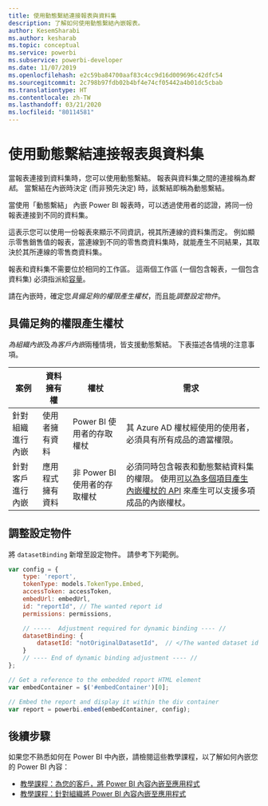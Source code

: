 ```yaml
---
title: 使用動態繫結連接報表與資料集
description: 了解如何使用動態繫結內嵌報表。
author: KesemSharabi
ms.author: kesharab
ms.topic: conceptual
ms.service: powerbi
ms.subservice: powerbi-developer
ms.date: 11/07/2019
ms.openlocfilehash: e2c59ba84700aaf83c4cc9d16d009696c42dfc54
ms.sourcegitcommit: 2c798b97fdb02b4bf4e74cf05442a4b01dc5cbab
ms.translationtype: HT
ms.contentlocale: zh-TW
ms.lasthandoff: 03/21/2020
ms.locfileid: "80114581"
---
```

# <a name="connect-a-report-to-a-dataset-using-dynamic-binding"></a>使用動態繫結連接報表與資料集 

當報表連接到資料集時，您可以使用動態繫結。 報表與資料集之間的連接稱為*繫結*。 當繫結在內嵌時決定 (而非預先決定) 時，該繫結即稱為動態繫結。

當使用「動態繫結」  內嵌 Power BI 報表時，可以透過使用者的認證，將同一份報表連接到不同的資料集。

這表示您可以使用一份報表來顯示不同資訊，視其所連線的資料集而定。 例如顯示零售銷售值的報表，當連線到不同的零售商資料集時，就能產生不同結果，其取決於其所連線的零售商資料集。

報表和資料集不需要位於相同的工作區。 這兩個工作區 (一個包含報表，一個包含資料集) 必須指派給[容量](azure-pbie-create-capacity.md)。

請在內嵌時，確定您*具備足夠的權限產生權杖*，而且能*調整設定物件*。

## <a name="generating-a-token-with-sufficient-permissions"></a>具備足夠的權限產生權杖

*為組織內嵌*及*為客戶內嵌*兩種情境，皆支援動態繫結。 下表描述各情境的注意事項。

|案例  |資料擁有權  |權杖  |需求  |
|---------|---------|---------|---------|
|針對組織進行內嵌     |使用者擁有資料         |Power BI 使用者的存取權杖         |其 Azure AD 權杖經使用的使用者，必須具有所有成品的適當權限。         |
|針對客戶進行內嵌      |應用程式擁有資料         |非 Power BI 使用者的存取權杖         |必須同時包含報表和動態繫結資料集的權限。 使用[可以為多個項目產生內嵌權杖的 API](embed-sample-for-customers.md#multiEmbedToken) 來產生可以支援多項成品的內嵌權杖。         |

## <a name="adjusting-the-config-object"></a>調整設定物件
將 `datasetBinding` 新增至設定物件。 請參考下列範例。

```javascript
var config = {
    type: 'report',
    tokenType: models.TokenType.Embed,
    accessToken: accessToken,
    embedUrl: embedUrl,
    id: "reportId", // The wanted report id
    permissions: permissions,

    // -----  Adjustment required for dynamic binding ---- //
    datasetBinding: {
        datasetId: "notOriginalDatasetId",  // </The wanted dataset id
    }
    // ---- End of dynamic binding adjustment ---- //
};

// Get a reference to the embedded report HTML element
var embedContainer = $('#embedContainer')[0];

// Embed the report and display it within the div container
var report = powerbi.embed(embedContainer, config);
```

## <a name="next-steps"></a>後續步驟

如果您不熟悉如何在 Power BI 中內嵌，請檢閱這些教學課程，以了解如何內嵌您的 Power BI 內容：
* [教學課程：為您的客戶，將 Power BI 內容內嵌至應用程式](embed-sample-for-customers.md)
* [教學課程：針對組織將 Power BI 內容內嵌至應用程式](embed-sample-for-your-organization.md)